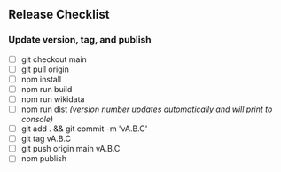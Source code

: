 ## Release Checklist

### Update version, tag, and publish
- [ ] git checkout main
- [ ] git pull origin
- [ ] npm install
- [ ] npm run build
- [ ] npm run wikidata
- [ ] npm run dist  _(version number updates automatically and will print to console)_
- [ ] git add . && git commit -m 'vA.B.C'
- [ ] git tag vA.B.C
- [ ] git push origin main vA.B.C
- [ ] npm publish
